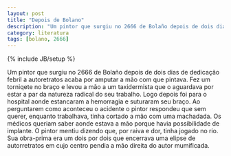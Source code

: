 ```yaml
---
layout: post
title: "Depois de Bolano"
description: "Um pintor que surgiu no 2666 de Bolaño depois de dois dias de dedicação febril a autoretratos acaba por amputar a mão com que pintava."
category: literatura
tags: [bolano, 2666]
---
```

{% include JB/setup %}


Um pintor que surgiu no 2666 de Bolaño depois de dois dias de dedicação febril a autoretratos acaba por amputar a mão com que pintava. Fez um torniqete no braço e levou a mão a um taxidermista que o aguardava por estar a par da natureza radical do seu trabalho. Logo depois foi para o hospital aonde estancaram a hemorragia e suturaram seu braço. Ao perguntarem como aconteceu o acidente o pintor respondeu que sem querer, enquanto trabalhava, tinha cortado a mão com uma machadada. Os médicos queriam saber aonde estava a mão porque havia possibilidade de implante. O pintor mentiu dizendo que, por raiva e dor, tinha jogado no rio. Sua obra-prima era um dois por dois que encerrava uma elipse de autorretratos em cujo centro pendia a mão direita do autor mumificada.
